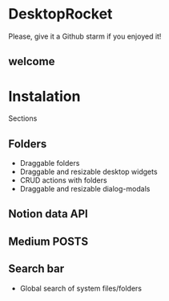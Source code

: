 # DesktopRocket

Please, give it a Github starm if you enjoyed it!

## welcome

# Instalation

Sections

## Folders

- Draggable folders
- Draggable and resizable desktop widgets
- CRUD actions with folders
- Draggable and resizable dialog-modals

## Notion data API

## Medium POSTS

## Search bar

- Global search of system files/folders
